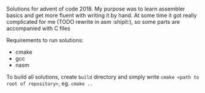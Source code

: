 Solutions for advent of code 2018.
My purpose was to learn assembler basics and get more fluent with writing it by hand.
At some time it got really complicated for me (TODO rewrite in asm :shipit:), so some parts are accompanied with C files

Requirements to run solutions:
- cmake
- gcc
- nasm

To build all solutions, create `build` directory and simply write `cmake <path to root of repository>`, eg. `cmake ..`
